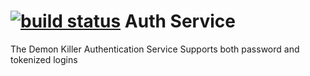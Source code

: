 [![build status](https://secure.travis-ci.org/jandolian/auth_service.png)](http://travis-ci.org/jandolian/auth_service)
Auth Service
============

The Demon Killer Authentication Service
Supports both password and tokenized logins
